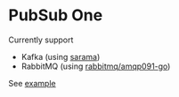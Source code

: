 # PubSub One
Currently support
- Kafka (using [sarama](github.com/IBM/sarama))
- RabbitMQ (using [rabbitmq/amqp091-go](github.com/rabbitmq/amqp091-go))

See [example](example/)